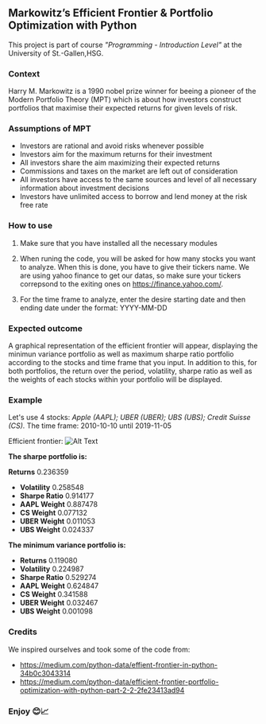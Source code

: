 ## Markowitz’s Efficient Frontier & Portfolio Optimization with Python

This project is part of course *"Programming - Introduction Level"* at the University of St.-Gallen,HSG.

### Context 
Harry M. Markowitz is a 1990 nobel prize winner for beeing a pioneer of the Modern Portfolio Theory (MPT) which is about how investors construct portfolios that maximise their expected returns for given levels of risk. 


### Assumptions of MPT
- Investors are rational and avoid risks whenever possible
- Investors aim for the maximum returns for their investment
- All investors share the aim maximizing their expected returns
- Commissions and taxes on the market are left out of consideration
- All investors have access to the same sources and level of all necessary information about investment decisions
- Investors have unlimited access to borrow and lend money at the risk free rate


### How to use
1. Make sure that you have installed all the necessary modules

2. When runing the code, you will be asked for how many stocks you want to analyze. When this is done, you have to give their tickers name. We are using yahoo finance to get our datas, so make sure your tickers correpsond to the exiting ones on https://finance.yahoo.com/.

3. For the time frame to analyze, enter the desire starting date and then ending date under the format: YYYY-MM-DD


### Expected outcome

A graphical representation of the efficient frontier will appear, displaying the minimun variance portfolio as well as maximum sharpe ratio portfolio according to the stocks and time frame that you input.
In addition to this, for both portfolios, the return over the period, volatility, sharpe ratio as well as the weights of each stocks within your portfolio will be displayed.

### Example

Let's use 4 stocks: *Apple (AAPL); UBER (UBER); UBS (UBS); Credit Suisse (CS).*
The time frame: 2010-10-10 until 2019-11-05

Efficient frontier: ![Alt Text](https://github.com/pescestefano96/Programming-Project/blob/master/Screenshot%202019-11-05%20at%2015.56.46.png)

**The sharpe portfolio is:** 

**Returns**       0.236359
- **Volatility**    0.258548
- **Sharpe Ratio**  0.914177
- **AAPL Weight**   0.887478
- **CS Weight**     0.077132
- **UBER Weight**   0.011053
- **UBS Weight**    0.024337
                
**The minimum variance portfolio is:**

- **Returns**      0.119080
- **Volatility**    0.224987
- **Sharpe Ratio**  0.529274
- **AAPL Weight**   0.624847
- **CS Weight**     0.341588
- **UBER Weight**   0.032467
- **UBS Weight**    0.001098


### Credits

We inspired ourselves and took some of the code from:

- https://medium.com/python-data/effient-frontier-in-python-34b0c3043314
- https://medium.com/python-data/efficient-frontier-portfolio-optimization-with-python-part-2-2-2fe23413ad94

### Enjoy 😊📈

